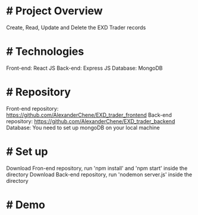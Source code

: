 # # Project Overview
 Create, Read, Update and Delete the EXD Trader records
 
# # Technologies
  Front-end: React JS
  Back-end: Express JS
  Database: MongoDB
  
# # Repository
  Front-end repository: https://github.com/AlexanderChene/EXD_trader_frontend
  Back-end repository: https://github.com/AlexanderChene/EXD_trader_backend
  Database: You need to set up mongoDB on your local machine
  
# # Set up
  Download Fron-end repository, run 'npm install' and 'npm start' inside the directory
  Download Back-end repository, run 'nodemon server.js' inside the directory
  
# # Demo
